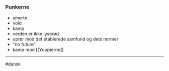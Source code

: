 ### Punkerne
- smerte
- vold
- kamp
- verden er ikke lyserød 
- oprør mod det etablerede samfund og dets normer
- "no future"
- kamp mod [[Yuppierne]]

---
#dansk

